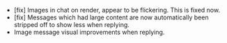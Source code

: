 - [fix] Images in chat on render, appear to be flickering. This is fixed now.
- [fix] Messages which had large content are now automatically been stripped off to show less when replying.
- Image message visual improvements when replying.
